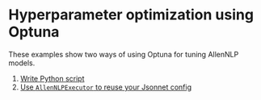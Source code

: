 # Hyperparameter optimization using Optuna

These examples show two ways of using Optuna for tuning AllenNLP models.

1. [Write Python script](./allennlp_simple.py)
2. [Use `AllenNLPExecutor` to reuse your Jsonnet config](./allennlp_jsonnet.py)
